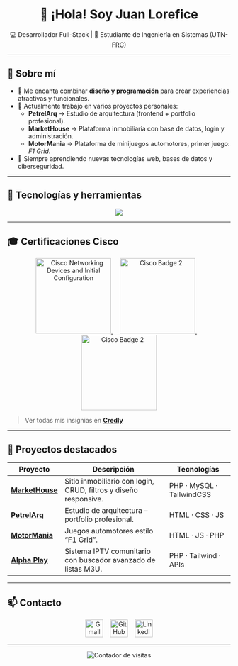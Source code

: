 <h1 align="center">👋 ¡Hola! Soy Juan Lorefice</h1>

<p align="center">
  💻 Desarrollador Full-Stack | 🧠 Estudiante de Ingeniería en Sistemas (UTN-FRC) <br>
</p>

---

## 🚀 Sobre mí

- 🧩 Me encanta combinar **diseño y programación** para crear experiencias atractivas y funcionales.  
- 🧱 Actualmente trabajo en varios proyectos personales:
  - **PetrelArq** → Estudio de arquitectura (frontend + portfolio profesional).  
  - **MarketHouse** → Plataforma inmobiliaria con base de datos, login y administración.  
  - **MotorMania** → Plataforma de minijuegos automotores, primer juego: *F1 Grid*.  
- 🧠 Siempre aprendiendo nuevas tecnologías web, bases de datos y ciberseguridad.

---

## 🧰 Tecnologías y herramientas

<p align="center">
  <img src="https://skillicons.dev/icons?i=html,css,js,php,mysql,tailwind,python,github,git,vscode" />
</p>

---

## 🎓 Certificaciones Cisco

<p align="center">
  <a href="https://www.credly.com/badges/TU_ID_DEL_PRIMER_BADGE" target="_blank">
    <img src="https://images.credly.com/images/88316fe8-5651-4e61-a6be-5be1558f049e/image.png" alt="Cisco Networking Devices and Initial Configuration" width="170">
  </a>
  &nbsp;&nbsp;&nbsp;
  <a href="https://www.credly.com/badges/TU_ID_DEL_SEGUNDO_BADGE" target="_blank">
    <img src="https://images.credly.com/images/e2d12302-10f9-40d4-8ff1-066a7008b61d/blob" alt="Cisco Badge 2" width="170">
  </a>
  &nbsp;&nbsp;&nbsp;
  <a href="https://www.credly.com/badges/TU_ID_DEL_SEGUNDO_BADGE" target="_blank">
    <img src="https://www.netacad.com/p/ff9e491c-49be-4734-803e-a79e6e83dab1/badges/badge-images/3a49578b-b05c-40df-afd8-7de9e25d01e4.png" alt="Cisco Badge 2" width="170">
  </a>
</p>

> Ver todas mis insignias en [**Credly**](https://www.credly.com/users/TU_USUARIO_AQUI)

---

## 🧩 Proyectos destacados

| Proyecto | Descripción | Tecnologías |
|-----------|-------------|-------------|
| [**MarketHouse**](#) | Sitio inmobiliario con login, CRUD, filtros y diseño responsive. | PHP · MySQL · TailwindCSS |
| [**PetrelArq**](#) | Estudio de arquitectura – portfolio profesional. | HTML · CSS · JS |
| [**MotorMania**](#) | Juegos automotores estilo “F1 Grid”. | HTML · JS · PHP |
| [**Alpha Play**](#) | Sistema IPTV comunitario con buscador avanzado de listas M3U. | PHP · Tailwind · APIs |

---


## 📫 Contacto

<p align="center">
  <a href="mailto:juan.lorefice@example.com"><img src="https://skillicons.dev/icons?i=gmail" alt="Gmail" width="40"></a>
  &nbsp;&nbsp;
  <a href="https://github.com/TU_USUARIO_AQUI"><img src="https://skillicons.dev/icons?i=github" alt="GitHub" width="40"></a>
  &nbsp;&nbsp;
  <a href="https://www.linkedin.com/in/TU_LINKEDIN_AQUI"><img src="https://skillicons.dev/icons?i=linkedin" alt="LinkedIn" width="40"></a>
</p>

---

<p align="center">
  <img src="https://komarev.com/ghpvc/?username=TU_USUARIO_AQUI&color=355E9B&style=flat-square" alt="Contador de visitas">
</p>
